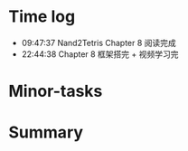 # Time log

- 09:47:37 Nand2Tetris Chapter 8 阅读完成
- 22:44:38 Chapter 8 框架搭完 + 视频学习完

# Minor-tasks

# Summary

